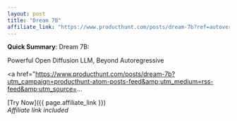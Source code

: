 ```yaml
---
layout: post
title: "Dream 7B"
affiliate_link: "https://www.producthunt.com/posts/dream-7b?ref=autoverse&utm_source=autoverse"
---
```


**Quick Summary**: Dream 7B: <p>
            Powerful Open Diffusion LLM, Beyond Autoregressive
          </p>
          <p>
            <a href="https://www.producthunt.com/posts/dream-7b?utm_campaign=producthunt-atom-posts-feed&amp;utm_medium=rss-feed&amp;utm_source=...

[Try Now]({{ page.affiliate_link }})  
*Affiliate link included*
